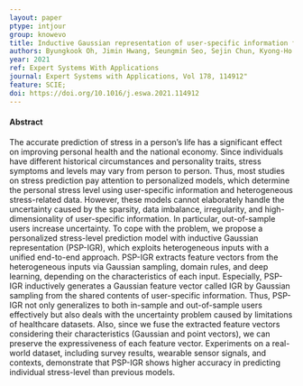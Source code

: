 ```yaml
---
layout: paper
ptype: intjour
group: knowevo
title: Inductive Gaussian representation of user-specific information for personalized stress-level prediction
authors: Byungkook Oh, Jimin Hwang, Seungmin Seo, Sejin Chun, Kyong-Ho Lee
year: 2021
ref: Expert Systems With Applications
journal: Expert Systems with Applications, Vol 178, 114912"
feature: SCIE;
doi: https://doi.org/10.1016/j.eswa.2021.114912
---
```


<h4><span class="badge badge-info">Abstract</span></h4>
The accurate prediction of stress in a person’s life has a significant effect on improving personal health and the national economy. Since individuals have different historical circumstances and personality traits, stress symptoms and levels may vary from person to person. Thus, most studies on stress prediction pay attention to personalized models, which determine the personal stress level using user-specific information and heterogeneous stress-related data. However, these models cannot elaborately handle the uncertainty caused by the sparsity, data imbalance, irregularity, and high-dimensionality of user-specific information. In particular, out-of-sample users increase uncertainty. To cope with the problem, we propose a personalized stress-level prediction model with inductive Gaussian representation (PSP-IGR), which exploits heterogeneous inputs with a unified end-to-end approach. PSP-IGR extracts feature vectors from the heterogeneous inputs via Gaussian sampling, domain rules, and deep learning, depending on the characteristics of each input. Especially, PSP-IGR inductively generates a Gaussian feature vector called IGR by Gaussian sampling from the shared contents of user-specific information. Thus, PSP-IGR not only generalizes to both in-sample and out-of-sample users effectively but also deals with the uncertainty problem caused by limitations of healthcare datasets. Also, since we fuse the extracted feature vectors considering their characteristics (Gaussian and point vectors), we can preserve the expressiveness of each feature vector. Experiments on a real-world dataset, including survey results, wearable sensor signals, and contexts, demonstrate that PSP-IGR shows higher accuracy in predicting individual stress-level than previous models.

